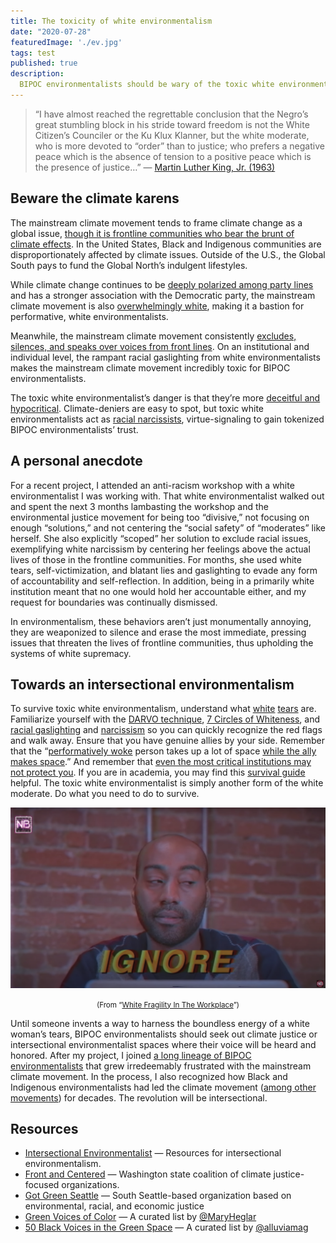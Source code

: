 ```yaml
---
title: The toxicity of white environmentalism
date: "2020-07-28"
featuredImage: './ev.jpg'
tags: test
published: true
description:
  BIPOC environmentalists should be wary of the toxic white environmentalists who will shamelessly virtue signal while silencing and gaslighting those who dare speak truth to power.
---
```


> “I have almost reached the regrettable conclusion that the Negro’s great stumbling block in his stride toward freedom is not the White Citizen’s Counciler or the Ku Klux Klanner, but the white moderate, who is more devoted to “order” than to justice; who prefers a negative peace which is the absence of tension to a positive peace which is the presence of justice…” — [Martin Luther King, Jr. (1963)](https://www.africa.upenn.edu/Articles_Gen/Letter_Birmingham.html)

## Beware the climate karens

The mainstream climate movement tends to frame climate change as a global issue, [though it is frontline communities who bear the brunt of climate effects](https://www.vice.com/en_us/article/v7ggqx/people-of-color-experience-climate-grief-more-deeply-than-white-people). In the United States, Black and Indigenous communities are disproportionately affected by climate issues. Outside of the U.S., the Global South pays to fund the Global North’s indulgent lifestyles.

While climate change continues to be [deeply polarized among party lines](https://www.pewresearch.org/science/2016/10/04/the-politics-of-climate/) and has a stronger association with the Democratic party, the mainstream climate movement is also [overwhelmingly white](https://orgs.law.harvard.edu/els/files/2014/02/FullReport_Green2.0_FINALReducedSize.pdf), making it a bastion for performative, white environmentalists.

Meanwhile, the mainstream climate movement consistently [excludes, silences, and speaks over voices from front lines](https://heated.world/p/the-climate-movements-silence). On an institutional and individual level, the rampant racial gaslighting from white environmentalists makes the mainstream climate movement incredibly toxic for BIPOC environmentalists.

The toxic white environmentalist’s danger is that they’re more [deceitful and hypocritical](https://www.digitalhistory.uh.edu/disp_textbook.cfm?smtid=3&psid=3619). Climate-deniers are easy to spot, but toxic white environmentalists act as [racial narcissists](https://www.youtube.com/watch?v=4aZKNck6LDE), virtue-signaling to gain tokenized BIPOC environmentalists’ trust.

## A personal anecdote

For a recent project, I attended an anti-racism workshop with a white environmentalist I was working with. That white environmentalist walked out and spent the next 3 months lambasting the workshop and the environmental justice movement for being too “divisive,” not focusing on enough “solutions,” and not centering the “social safety” of “moderates” like herself. She also explicitly “scoped” her solution to exclude racial issues, exemplifying white narcissism by centering her feelings above the actual lives of those in the frontline communities. For months, she used white tears, self-victimization, and blatant lies and gaslighting to evade any form of accountability and self-reflection. In addition, being in a primarily white institution meant that no one would hold her accountable either, and my request for boundaries was continually dismissed.

In environmentalism, these behaviors aren’t just monumentally annoying, they are weaponized to silence and erase the most immediate, pressing issues that threaten the lives of frontline communities, thus upholding the systems of white supremacy.

## Towards an intersectional environmentalism

To survive toxic white environmentalism, understand what [white](https://www.huffpost.com/entry/amy-cooper-knew-exactly-what-she-was-doing_n_5ecd1d89c5b6c1f281e0fbc5) [tears](https://www.theguardian.com/commentisfree/2018/may/08/how-white-women-use-strategic-tears-to-avoid-accountability) are. Familiarize yourself with the [DARVO technique](https://www.instagram.com/p/CBAAOX3HN7c/), [7 Circles of Whiteness](https://medium.com/@alishiamccullough/the-7-circles-of-whiteness-cb60e53d14e0), and [racial gaslighting](https://www.instagram.com/p/CA82O3YlqUS/) and [narcissism](https://www.youtube.com/watch?v=4aZKNck6LDE) so you can quickly recognize the red flags and walk away. Ensure that you have genuine allies by your side. Remember that the “[performatively woke](https://www.thecrimson.com/column/better-left-unsaid/article/2018/10/1/gray-performing-wokeness/) person takes up a lot of space [while the ally makes space](https://medium.com/@Tawdry_Hepburn/on-allyship-and-performative-wokeness-30581808bf8b).” And remember that [even the most critical institutions may not protect you](https://medium.com/the-faculty/white-academia-do-better-fa96cede1fc5). If you are in academia, you may find this [survival guide](https://www.chronicle.com/article/a-survival-guide-for-black-indigenous-and-other-women-of-color-in-academe) helpful. The toxic white environmentalist is simply another form of the white moderate. Do what you need to do to survive.

<center>

![Image of man with caption that says "ignore" from "White Fragility in the Workplace"](./ignore.png)

<small>
(From “<a href="https://www.youtube.com/watch?v=ZPDpcYEdiOg">White Fragility In The Workplace</a>”)
</small>
</center>

Until someone invents a way to harness the boundless energy of a white woman’s tears, BIPOC environmentalists should seek out climate justice or intersectional environmentalist spaces where their voice will be heard and honored. After my project, I joined [a long lineage of BIPOC environmentalists](https://www.vice.com/en_us/article/g5x5ny/why-i-quit-being-a-climate-activist) that grew irredeemably frustrated with the mainstream climate movement. In the process, I also recognized how Black and Indigenous environmentalists had led the climate movement ([among other movements](https://zora.medium.com/sorry-yall-but-climate-change-ain-t-the-first-existential-threat-b3c999267aa0)) for decades. The revolution will be intersectional.

## Resources

*   [Intersectional Environmentalist](https://www.intersectionalenvironmentalist.com/) — Resources for intersectional environmentalism.
*   [Front and Centered](https://frontandcentered.org/) — Washington state coalition of climate justice-focused organizations.
*   [Got Green Seattle](https://gotgreenseattle.org/) — South Seattle-based organization based on environmental, racial, and economic justice
*   [Green Voices of Color](https://twitter.com/i/lists/1087490564977819648) — A curated list by [@MaryHeglar](https://twitter.com/MaryHeglar)
*   [50 Black Voices in the Green Space](https://www.instagram.com/p/CBOthLgncU_/?igshid=1p7sp5rdnwg5x)   — A curated list by [@alluviamag](https://www.instagram.com/alluviamag/)